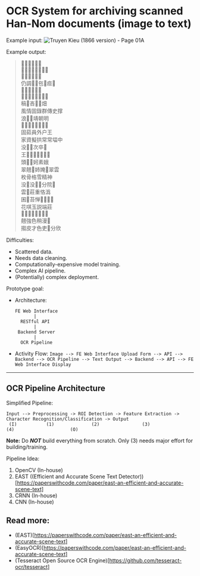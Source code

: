 # OCR System for archiving scanned Han-Nom documents (image to text)

Example input: ![Truyen Kieu (1866 version) - Page 01A](http://www.nomfoundation.org/data/kieu/1866/page01a.jpg)

Example output:

> 𤾓𢆥𥪞揆𠊛些<br />
> 𡦂才𡦂命窖𱺵恄饒<br />
> 𣦆戈没局𣷭橷<br />
> 仍調𬖉𧡊㐌𤴬疸𢚸<br />
> 𨔍之彼嗇斯豊<br />
> 𡗶撑涓貝𦟐紅打㭴<br />
> 稿𦹳吝𱠎𠓀畑<br />
> 風情固錄群傳史撑<br />
> 浪𢆥󰞸靖朝明<br />
> 𦊚方𪹚𣼽𠄩京凭鐄<br />
> 固茹員外户王<br />
> 家資擬拱常常堛中<br />
> 没𤳆𡥵次卒𢚸<br />
> 王󰞹𱺵𡦂綏𣳔儒家<br />
> 頭𢚸𠄩妸素娥<br />
> 翠翹𱺵姉㛪𱺵翠雲<br />
> 枚骨格雪精神<br />
> 没𠊛没𨤔𨑮分院𨑮<br />
> 雲󰏙莊重恪潙<br />
> 囷𦝄苔惮󰞺𧍋𦬑囊<br />
> 花唭玉説端莊<br />
> 𩄲輸渃𩯀雪讓牟䏧<br />
> 翹強色稍漫𣻕<br />
> 搊皮才色吏𱺵分欣

Difficulties:

- Scattered data.
- Needs data cleaning.
- Computationally-expensive model training.
- Complex AI pipeline.
- (Potentially) complex deployment.

Prototype goal:

- Architecture:
  ```text
  FE Web Interface
         |
    RESTful API
         |
   Backend Server
         |
    OCR Pipeline
  ```
- Activity Flow:
  `Image --> FE Web Interface Upload Form --> API --> Backend --> OCR Pipeline --> Text Output --> Backend --> API --> FE Web Interface Display`

---


## OCR Pipeline Architecture

Simplified Pipeline:

```text
Input --> Preprocessing -> ROI Detection -> Feature Extraction -> Character Recognition/Classification -> Output
 (I)           (1)              (2)                (3)                             (4)                     (O)
```

**Note:** Do **_NOT_** build everything from scratch. Only (3) needs major effort for building/training.

Pipeline Idea:

1. OpenCV (In-house)
2. EAST ((Efficient and Accurate Scene Text Detector))[https://paperswithcode.com/paper/east-an-efficient-and-accurate-scene-text]
3. CRNN (In-house)
4. CNN (In-house)


## Read more:

- (EAST)[https://paperswithcode.com/paper/east-an-efficient-and-accurate-scene-text]
- (EasyOCR)[https://paperswithcode.com/paper/east-an-efficient-and-accurate-scene-text]
- (Tesseract Open Source OCR Engine)[https://github.com/tesseract-ocr/tesseract]

